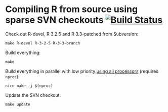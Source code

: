 # Compiling R from source using sparse SVN checkouts [![Build Status](https://travis-ci.org/krlmlr/r-svn.svg?branch=master)](https://travis-ci.org/krlmlr/r-svn)

Check out R-devel, R 3.2.5 and R 3.3-patched from Subversion:

```
make R-devel R-3-2-5 R-3-3-branch
```

Build everything:

```
make
```

Build everything in parallel with low priority [using all processors](http://stackoverflow.com/a/10945430/946850) (requires `nproc`):

```
nice make -j $(nproc)
```

Update the SVN checkout:

```
make update
```
